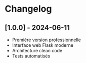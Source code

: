 # Changelog

## [1.0.0] - 2024-06-11

- Première version professionnelle
- Interface web Flask moderne
- Architecture clean code
- Tests automatisés
